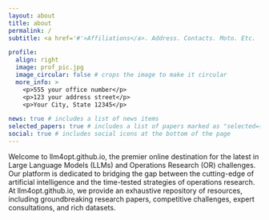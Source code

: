 ```yaml
---
layout: about
title: about
permalink: /
subtitle: <a href='#'>Affiliations</a>. Address. Contacts. Moto. Etc.

profile:
  align: right
  image: prof_pic.jpg
  image_circular: false # crops the image to make it circular
  more_info: >
    <p>555 your office number</p>
    <p>123 your address street</p>
    <p>Your City, State 12345</p>

news: true # includes a list of news items
selected_papers: true # includes a list of papers marked as "selected={true}"
social: true # includes social icons at the bottom of the page
---
```

Welcome to llm4opt.github.io, the premier online destination for the latest in Large Language Models (LLMs) and Operations Research (OR) challenges. Our platform is dedicated to bridging the gap between the cutting-edge of artificial intelligence and the time-tested strategies of operations research. At llm4opt.github.io, we provide an exhaustive repository of resources, including groundbreaking research papers, competitive challenges, expert consultations, and rich datasets.

